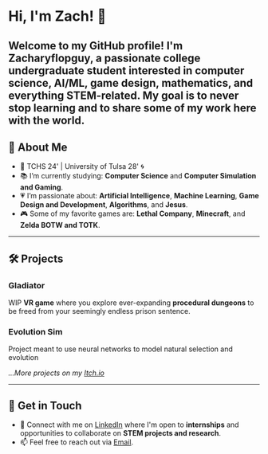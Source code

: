 # Hi, I'm Zach! 👋

**Welcome to my GitHub profile!** I'm Zacharyflopguy, a passionate college undergraduate student interested in **computer science**, **AI/ML**, **game design**, **mathematics**, and everything STEM-related. My goal is to never stop learning and to share some of my work here with the world.
---

## 🌟 About Me

- 🏫 TCHS 24' | University of Tulsa 28' 🌀
- 📚 I’m currently studying: **Computer Science** and **Computer Simulation and Gaming**.
- 💗 I’m passionate about: **Artificial Intelligence**, **Machine Learning**, **Game Design and Development**, **Algorithms**, and **Jesus**.
- 🎮 Some of my favorite games are: **Lethal Company**, **Minecraft**, and **Zelda BOTW and TOTK**. 

---

## 🛠️ Projects

### Gladiator
WIP **VR game** where you explore ever-expanding **procedural dungeons** to be freed from your seemingly endless prison sentence.

### Evolution Sim
Project meant to use neural networks to model natural selection and evolution

_...More projects on my [Itch.io](https://zacharyflopguy.itch.io/)_

---

## 🤝 Get in Touch

- 💼 Connect with me on [LinkedIn](www.linkedin.com/in/zach-hickman-813537327) where I'm open to **internships** and opportunities to collaborate on **STEM projects and research**.
- 📫 Feel free to reach out via [Email](mailto:zachary.b.hickman@gmail.com).
